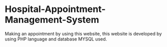 # Hospital-Appointment-Management-System
Making an appointment by using this website, this website is developed by using PHP language and database MYSQL used.
